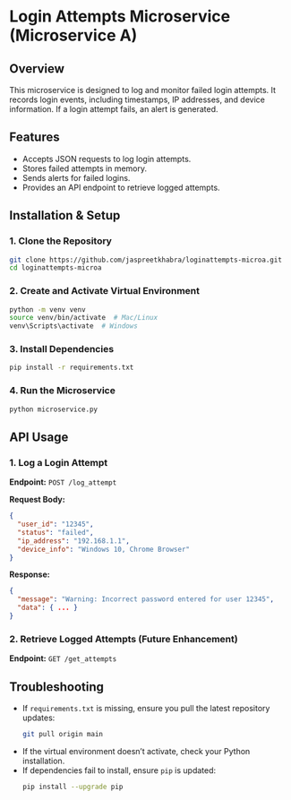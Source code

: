 # Login Attempts Microservice (Microservice A)

## Overview
This microservice is designed to log and monitor failed login attempts. It records login events, including timestamps, IP addresses, and device information. If a login attempt fails, an alert is generated.

## Features
- Accepts JSON requests to log login attempts.
- Stores failed attempts in memory.
- Sends alerts for failed logins.
- Provides an API endpoint to retrieve logged attempts.

## Installation & Setup
### 1. Clone the Repository
```sh
git clone https://github.com/jaspreetkhabra/loginattempts-microa.git
cd loginattempts-microa
```

### 2. Create and Activate Virtual Environment
```sh
python -m venv venv
source venv/bin/activate  # Mac/Linux
venv\Scripts\activate  # Windows
```

### 3. Install Dependencies
```sh
pip install -r requirements.txt
```

### 4. Run the Microservice
```sh
python microservice.py
```

## API Usage
### 1. Log a Login Attempt
**Endpoint:** `POST /log_attempt`

**Request Body:**
```json
{
  "user_id": "12345",
  "status": "failed",
  "ip_address": "192.168.1.1",
  "device_info": "Windows 10, Chrome Browser"
}
```

**Response:**
```json
{
  "message": "Warning: Incorrect password entered for user 12345",
  "data": { ... }
}
```

### 2. Retrieve Logged Attempts (Future Enhancement)
**Endpoint:** `GET /get_attempts`

## Troubleshooting
- If `requirements.txt` is missing, ensure you pull the latest repository updates:
  ```sh
  git pull origin main
  ```
- If the virtual environment doesn’t activate, check your Python installation.
- If dependencies fail to install, ensure `pip` is updated:
  ```sh
  pip install --upgrade pip
  ```

